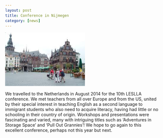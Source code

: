 ```yaml
---
layout: post
title: Conference in Nijmegen
category: [news]
---
```

![picture of Nijmegen](../images/Nijmegen.jpg) 

We travelled to the Netherlands in August 2014 for the 10th LESLLA conference.  We met teachers from all over Europe and from the US, united by their special interest in teaching English as a second language to immigrant students who also need to acquire literacy, having had little or no schooling in their country of origin.  Workshops and presentations were fascinating and varied, many with intriguing titles such as ‘Adventures in Storage Space’ and ‘Pull Out Grannies’!  We hope to go again to this excellent conference, perhaps not this year but next.

